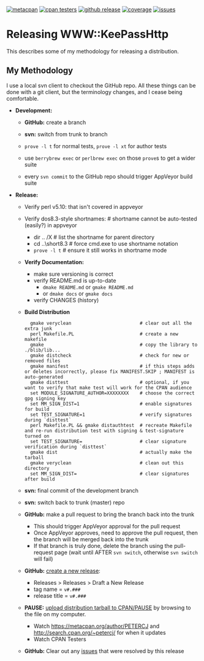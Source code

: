 [![](https://img.shields.io/cpan/v/WWW-KeePassHttp.svg?colorB=00CC00 "metacpan")](https://metacpan.org/pod/WWW::KeePassHttp)
[![](http://cpants.cpanauthors.org/dist/WWW-KeePassHttp.png "cpan testers")](http://matrix.cpantesters.org/?dist=WWW-KeePassHttp)
[![](https://img.shields.io/github/release/pryrt/WWW-KeePassHttp.svg "github release")](https://github.com/pryrt/WWW-KeePassHttp/releases)
[![](https://coveralls.io/repos/github/pryrt/WWW-KeePassHttp/badge.svg?branch=main "coverage")](https://coveralls.io/github/pryrt/WWW-KeePassHttp?branch=main)
[![](https://github.com/pryrt/WWW-KeePassHttp/actions/workflows/perl-ci.yml/badge.svg "issues")](https://github.com/pryrt/WWW-KeePassHttp/actions/)

# Releasing WWW::KeePassHttp

This describes some of my methodology for releasing a distribution.

## My Methodology

I use a local svn client to checkout the GitHub repo.  All these things can be done with a git client, but the terminology changes, and I cease being comfortable.

* **Development:**

    * **GitHub:** create a branch

    * **svn:** switch from trunk to branch

    * `prove -l t` for normal tests, `prove -l xt` for author tests
    * use `berrybrew exec` or `perlbrew exec` on those `prove`s to get a wider suite
    * every `svn commit` to the GitHub repo should trigger AppVeyor build suite

* **Release:**

    * Verify perl v5.10: that isn't covered in appveyor

    * Verify dos8.3-style shortnames:               # shortname cannot be auto-tested (easily?) in appveyor
        * dir .. /X                                 # list the shortname for parent directory
        * cd ..\short8.3                            # force cmd.exe to use shortname notation
        * `prove -l t`                              # ensure it still works in shortname mode

    * **Verify Documentation:**
        * make sure versioning is correct
        * verify README.md is up-to-date
            * `dmake README.md` or `gmake README.md`
            * or `dmake docs` or `gmake docs`
        * verify CHANGES (history)

    * **Build Distribution**

            gmake veryclean                         # clear out all the extra junk
            perl Makefile.PL                        # create a new makefile
            gmake                                   # copy the library to ./blib/lib...
            gmake distcheck                         # check for new or removed files
            gmake manifest                          # if this steps adds or deletes incorrectly, please fix MANIFEST.SKIP ; MANIFEST is auto-generated
            gmake disttest                          # optional, if you want to verify that make test will work for the CPAN audience
            set MODULE_SIGNATURE_AUTHOR=XXXXXXXX    # choose the correct gpg signing key
            set MM_SIGN_DIST=1                      # enable signatures for build
            set TEST_SIGNATURE=1                    # verify signatures during `disttest`
            perl Makefile.PL && gmake distauthtest  # recreate Makefile and re-run distribution test with signing & test-signature turned on
            set TEST_SIGNATURE=                     # clear signature verification during `disttest`
            gmake dist                              # actually make the tarball
            gmake veryclean                         # clean out this directory
            set MM_SIGN_DIST=                       # clear signatures after build

    * **svn:** final commit of the development branch

    * **svn:** switch back to trunk (master) repo

    * **GitHub:** make a pull request to bring the branch back into the trunk
        * This should trigger AppVeyor approval for the pull request
        * Once AppVeyor approves, need to approve the pull request, then the branch will be merged back into the trunk
        * If that branch is truly done, delete the branch using the pull-request page (wait until AFTER `svn switch`, otherwise `svn switch` will fail)

    * **GitHub:** [create a new release](https://help.github.com/articles/creating-releases/):
        * Releases > Releases > Draft a New Release
        * tag name = `v#.###`
        * release title = `v#.###`

    * **PAUSE:** [upload distribution tarball to CPAN/PAUSE](https://pause.perl.org/pause/authenquery?ACTION=add_uri) by browsing to the file on my computer.
        * Watch <https://metacpan.org/author/PETERCJ> and <http://search.cpan.org/~petercj/> for when it updates
        * Watch CPAN Testers

    * **GitHub:** Clear out any [issues](https://github.com/pryrt/WWW-KeePassHttp/issues/) that were resolved by this release


